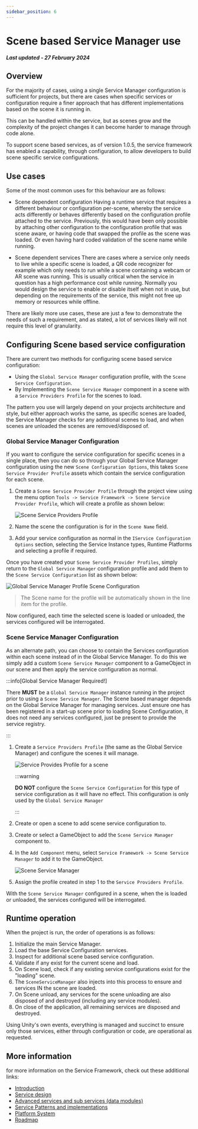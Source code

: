 ```yaml
---
sidebar_position: 6
---
```


# Scene based Service Manager use

***Last updated - 27 February 2024***

## Overview

For the majority of cases, using a single Service Manager configuration is sufficient for projects, but there are cases when specific services or configuration require a finer approach that has different implementations based on the scene it is running in.

This can be handled within the service, but as scenes grow and the complexity of the project changes it can become harder to manage through code alone.

To support scene based services, as of version 1.0.5, the service framework has enabled a capability, through configuration, to allow developers to build scene specific service configurations.

## Use cases

Some of the most common uses for this behaviour are as follows:

* Scene dependent configuration
 Having a runtime service that requires a different behaviour or configuration per-scene, whereby the service acts differently or behaves differently based on the configuration profile attached to the service.
 Previously, this would have been only possible by attaching other configuration to the configuration profile that was scene aware, or having code that swapped the profile as the scene was loaded. Or even having hard coded validation of the scene name while running.

* Scene dependent services
  There are cases where a service only needs to live while a specific scene is loaded, a QR code recognizer for example which only needs to run while a scene containing a webcam or AR scene was running.
  This is usually critical when the service in question has a high performance cost while running.  Normally you would design the service to enable or disable itself when not in use, but depending on the requirements of the service, this might not free up memory or resources while offline.

There are likely more use cases, these are just a few to demonstrate the needs of such a requirement, and as stated, a lot of services likely will not require this level of granularity.

## Configuring Scene based service configuration

There are current two methods for configuring scene based service configuration:

* Using the `Global Service Manager` configuration profile, with the `Scene Service Configuration`.
* By Implementing the `Scene Service Manager` component in a scene with a `Service Providers Profile` for the scenes to load.

The pattern you use will largely depend on your projects architecture and style, but either approach works the same, as specific scenes are loaded, the Service Manager checks for any additional scenes to load, and when scenes are unloaded the scenes are removed/disposed of.

### Global Service Manager Configuration

If you want to configure the service configuration for specific scenes in a single place, then you can do so through your Global Service Manager configuration using the new `Scene Configuration Options`, this takes `Scene Service Provider Profile` assets which contain the service configuration for each scene.

1. Create a `Scene Service Provider Profile` through the project view using the menu option `Tools -> Service Framework -> Scene Service Provider Profile`, which will create a profile as shown below:

    ![Scene Service Providers Profile](./images/06_01_SceneServiceProvidersProfile.png)

2. Name the scene the configuration is for in the `Scene Name` field.
3. Add your service configuration as normal in the `IService Configuration Options` section, selecting the Service Instance types, Runtime Platforms and selecting a profile if required.

Once you have created your `Scene Service Provider Profiles`, simply return to the `Global Service Manager` configuration profile and add them to the `Scene Service Configuration` list as shown below:

![Global Service Manager Profile Scene Configuration](./images/06_02_GlobalServiceManagerProfile_SceneConfiguration.png)

> The Scene name for the profile will be automatically shown in the line item for the profile.

Now configured, each time the selected scene is loaded or unloaded, the services configured will be interrogated.

### Scene Service Manager Configuration

As an alternate path, you can choose to contain the Services configuration within each scene instead of in the Global Service Manager.  To do this we simply add a custom `Scene Service Manager` component to a GameObject in our scene and then apply the service configuration as normal.

:::info[Global Service Manager Required!]

There **MUST** be a `Global Service Manager` instance running in the project prior to using a `Scene Service Manager`.  The Scene based manager depends on the Global Service Manager for managing services.
Just ensure one has been registered in a start-up scene prior to loading Scene Configuration, it does not need any services configured, just be present to provide the service registry.

:::

1. Create a `Service Providers Profile` (the same as the Global Service Manager) and configure the scenes it will manage.

    ![Service Provides Profile for a scene](./images/06_03_ServiceProvidersProfile_SceneBased.png)

    :::warning

    **DO NOT** configure the `Scene Service Configuration` for this type of service configuration as it will have no effect.  This configuration is only used by the `Global Service Manager`

    :::

2. Create or open a scene to add scene service configuration to.
3. Create or select a GameObject to add the `Scene Service Manager` component to.
4. In the `Add Component` menu, select `Service Framework -> Scene Service Manager` to add it to the GameObject.

    ![Scene Service Manager](./images/06_04_SceneServiceManager.png)

5. Assign the profile created in step 1 to the `Service Providers Profile`.

With the `Scene Service Manager` configured in a scene, when the is loaded or unloaded, the services configured will be interrogated.

## Runtime operation

When the project is run, the order of operations is as follows:

1. Initialize the main Service Manager.
2. Load the base Service Configuration services.
3. Inspect for additional scene based service configuration.
4. Validate if any exist for the current scene and load.
5. On Scene load, check if any existing service configurations exist for the "loading" scene.
6. The `SceneServiceManager` also injects into this process to ensure and services IN the scene are loaded.
7. On Scene unload, any services for the scene unloading are also disposed of and destroyed (including any service modules).
8. On close of the application, all remaining services are disposed and destroyed.

Using Unity's own events, everything is managed and succinct to ensure only those services, either through configuration or code, are operational as requested.

## More information

for more information on the Service Framework, check out these additional links:

* [Introduction](./01_introduction.md)
* [Service design](./03_service_design.md)
* [Advanced services and sub services (data modules)](./04_advanced_services.md)
* [Service Patterns and implementations](./05_service_patterns.md)
* [Platform System](/docs/features/platform_system.md)
* [Roadmap](./07_roadmap.md)
